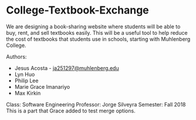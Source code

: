 # College-Textbook-Exchange
We are designing a book-sharing website where students will be able to buy, rent, and sell textbooks easily. This will be a useful tool to help reduce the cost of textbooks that students use in schools, starting with Muhlenberg College. 


Authors: 
- Jesus Acosta - ja251297@muhlenberg.edu
- Lyn Huo
- Philip Lee
- Marie Grace Imanariyo
- Max Kirkin

Class: Software Engineering
Professor: Jorge Silveyra
Semester: Fall 2018
This is a part that Grace added to test merge options.

